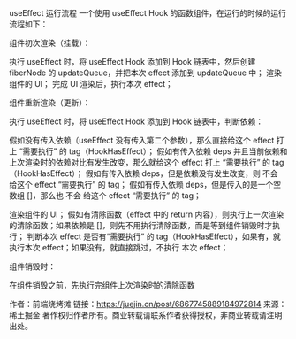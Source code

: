 useEffect 运行流程
一个使用 useEffect Hook 的函数组件，在运行的时候的运行流程如下：

组件初次渲染（挂载）：

执行 useEffect 时，将 useEffect Hook 添加到 Hook 链表中，然后创建 fiberNode 的 updateQueue，并把本次 effect 添加到 updateQueue 中；
渲染组件的 UI；
完成 UI 渲染后，执行本次 effect；

组件重新渲染（更新）：

执行 useEffect 时，将 useEffect Hook 添加到 Hook 链表中，判断依赖：

假如没有传入依赖（useEffect 没有传入第二个参数），那么直接给这个 effect 打上 “需要执行” 的 tag（HookHasEffect）；
假如有传入依赖 deps 并且当前依赖和上次渲染时的依赖对比有发生改变，那么就给这个 effect 打上 “需要执行” 的 tag（HookHasEffect）；
假如有传入依赖 deps，但是依赖没有发生改变，则 不会 给这个 effect “需要执行” 的 tag；
假如有传入依赖 deps，但是传入的是一个空数组 []，那么也 不会 给这个 effect “需要执行” 的 tag；


渲染组件的 UI；
假如有清除函数（effect 中的 return 内容），则执行上一次渲染的清除函数；如果依赖是 []，则先不用执行清除函数，而是等到组件销毁时才执行；
判断本次 effect 是否有“需要执行” 的 tag（HookHasEffect），如果有，就执行本次 effect；如果没有，就直接跳过，不执行 本次 effect；

组件销毁时：

在组件销毁之前，先执行完组件上次渲染时的清除函数

作者：前端烧烤摊
链接：https://juejin.cn/post/6867745889184972814
来源：稀土掘金
著作权归作者所有。商业转载请联系作者获得授权，非商业转载请注明出处。